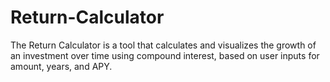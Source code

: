 # Return-Calculator
The Return Calculator is a tool that calculates and visualizes the growth of an investment over time using compound interest, based on user inputs for amount, years, and APY.
